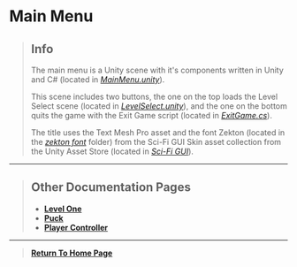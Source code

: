 # Main Menu

> ## Info
> 
> The main menu is a Unity scene with it's components written in Unity and C# (located in [_MainMenu.unity_](https://github.com/NoahRobichaux/Robichaux_Breakout/blob/master/Assets/Scenes/MainMenu.unity)). 
>
> This scene includes two buttons, the one on the top loads the Level Select scene (located in [_LevelSelect.unity_](https://github.com/NoahRobichaux/Robichaux_Breakout/blob/master/Assets/Scenes/LevelSelect.unity)), and the one on the bottom quits the game with the Exit Game script (located in [_ExitGame.cs_](https://github.com/NoahRobichaux/Robichaux_Breakout/blob/master/Assets/Scripts/ExitGame.cs)). 
> 
> The title uses the Text Mesh Pro asset and the font Zekton (located in the [_zekton font_](https://github.com/NoahRobichaux/Robichaux_Breakout/tree/master/Assets/Sci-Fi%20UI/_SciFi_GUISkin_/Skin_Assets/font) folder) from the Sci-Fi GUI Skin asset collection from the Unity Asset Store (located in [_Sci-Fi GUI_](https://github.com/NoahRobichaux/Robichaux_Breakout/tree/master/Assets/Sci-Fi%20UI)).


***

> ## Other Documentation Pages
> - [**Level One**](https://noahrobichaux.github.io/Robichaux_Breakout/docs/levelone)
> - [**Puck**](https://noahrobichaux.github.io/Robichaux_Breakout/docs/puck)
> - [**Player Controller**](https://noahrobichaux.github.io/Robichaux_Breakout/docs/player)


***
> 
> [**Return To Home Page**](https://noahrobichaux.github.io/Robichaux_Breakout/)
